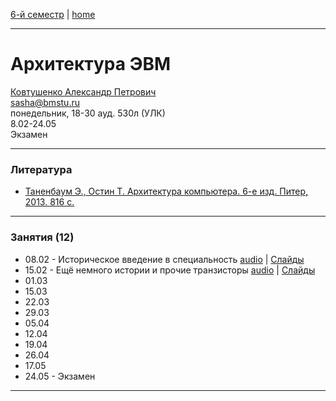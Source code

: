 [6-й семестр](https://github.com/dKosarevsky/iu7/blob/master/2021_6_sem.md) | [home](https://github.com/dKosarevsky/iu7)
____________________________________
# Архитектура ЭВМ
[Ковтушенко Александр Петрович](https://studizba.com/hs/151-mgtu-im-baumana/teachers/4-kafedra-iu-7-programmnoe-obespechenie-je/202-kovtushenko-aleksandr-petrovich.html) \
sasha@bmstu.ru \
понедельник, 18-30 ауд. 530л (УЛК)\
8.02-24.05 \
Экзамен
____________________________________
### Литература

* [Таненбаум Э., Остин Т. Архитектура компьютера. 6-е изд. Питер, 2013. 816 с.](https://drive.google.com/file/d/1TN4fg_jEPDBOXwggM1gwqmhYWfuS3_lP/view?usp=drivesdk)
____________________________________
### Занятия (12)

* 08.02 - Историческое введение в специальность [audio](https://drive.google.com/drive/folders/1zGNteYy8Q6k2rITxPbAcSKZFTQiJVe4v?usp=sharing) | [Слайды](https://drive.google.com/drive/folders/1ImWnvDgDKOeGkLqE-wyZN4xa2-nLkl6d?usp=sharing)
* 15.02 - Ещё немного истории и прочие транзисторы [audio](https://drive.google.com/drive/folders/1WbhkvydjtCEpQz_IQ6SRLdJgTvSvI3oR?usp=sharing) | [Слайды](https://drive.google.com/drive/folders/1naDJjA2BqVqMbFmpwfhFmf5AeL7kZICf?usp=sharing)
* 01.03
* 15.03
* 22.03
* 29.03
* 05.04
* 12.04
* 19.04
* 26.04
* 17.05
* 24.05 - Экзамен
____________________________________
